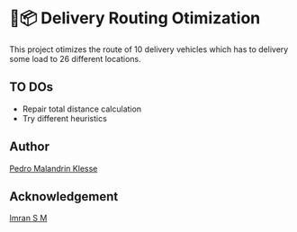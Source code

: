 # 🚚📦 Delivery Routing Otimization

This project otimizes the route of 10 delivery vehicles which has to delivery some load to 26 different locations.

## TO DOs

- Repair total distance calculation
- Try different heuristics

## Author

[Pedro Malandrin Klesse](https://www.github.com/Klesse)

## Acknowledgement

[Imran S M](https://imran-malik01.medium.com/multi-objective-optimisation-moo-data-science-optimisation-vehicle-routing-problem-9c526134d6e5)